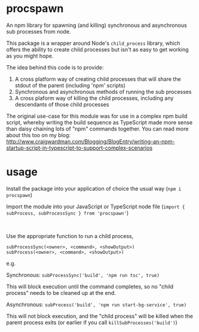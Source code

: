 # procspawn
An npm library for spawning (and killing) synchronous and asynchronous sub processes from node.

This package is a wrapper around Node's `child_process` library, which offers the ability to create child processes but isn't as easy
to get working as you might hope. 

The idea behind this code is to provide:

1) A cross platform way of creating child processes that will share the stdout of the parent (including 'npm' scripts)
2) Synchronous and asynchronous methods of running the sub processes
3) A cross plaform way of killing the child processes, including any descendants of those child processes

The original use-case for this module was for use in a complex npm build script, whereby writing the build sequence as TypeScript made
more sense than daisy chaining lots of "npm" commands together. You can read more about this too on my blog: http://www.craigwardman.com/Blogging/BlogEntry/writing-an-npm-startup-script-in-typescript-to-support-complex-scenarios

# usage
Install the package into your application of choice the usual way (`npm i procspawn`)

Import the module into your JavaScript or TypeScript node file (`import { subProcess, subProcessSync } from 'procspawn'`)

&nbsp;

Use the appropriate function to run a child process, 
```
subProcessSync(<owner>, <command>, <showOutput>)
subProcess(<owner>, <command>, <showOutput>)
```

e.g.

Synchronous:
`subProcessSync('build', 'npm run tsc', true)`

This will block execution until the command completes, so no "child process" needs to be cleaned up at the end.

Asynchronous:
`subProcess('build', 'npm run start-bg-service', true)`

This will not block execution, and the "child process" will be killed when the parent process exits (or earlier if you call `killSubProcesses('build')`)

